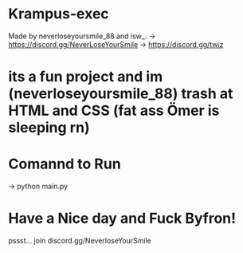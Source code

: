 # Krampus-exec
Made by neverloseyoursmile_88 and isw_.
-> https://discord.gg/NeverLoseYourSmile
-> https://discord.gg/twiz

# its a fun project and im (neverloseyoursmile_88) trash at HTML and CSS (fat ass Ömer is sleeping rn)
# Comannd to Run
-> python main.py

# Have a Nice day and Fuck Byfron!

pssst... join discord.gg/NeverloseYourSmile 

